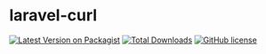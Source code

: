 # laravel-curl

[![Latest Version on Packagist](https://img.shields.io/packagist/v/huangdijia/laravel-curl.svg?style=flat-square)](https://packagist.org/packages/huangdijia/laravel-curl)
[![Total Downloads](https://img.shields.io/packagist/dt/huangdijia/laravel-curl.svg?style=flat-square)](https://packagist.org/packages/huangdijia/laravel-curl)
[![GitHub license](https://img.shields.io/github/license/huangdijia/laravel-curl)](https://github.com/huangdijia/laravel-curl)
